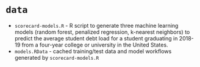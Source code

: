 # `data`

- `scorecard-models.R` - R script to generate three machine learning models (random forest, penalized regression, k-nearest neighbors) to predict the average student debt load for a student graduating in 2018-19  from a four-year college or university in the United States.
- `models.RData` - cached training/test data and model workflows generated by `scorecard-models.R`

